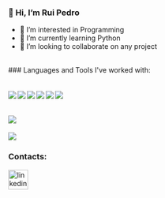 ### 👋 Hi, I’m Rui Pedro
- 👀 I’m interested in Programming
- 🌱 I’m currently learning Python
- 💞️ I’m looking to collaborate on any project

<br />
### Languages and Tools I've worked with:
<br>
<br>
<br>
<img src="https://img.shields.io/badge/C-00599C?style=for-the-badge&logo=c&logoColor=white" />
<img src="https://img.shields.io/badge/C%2B%2B-00599C?style=for-the-badge&logo=c%2B%2B&logoColor=white" align= 'left' >
<img src="https://img.shields.io/badge/C%23-239120?style=for-the-badge&logo=c-sharp&logoColor=white" align='left' >
<img src="https://img.shields.io/badge/MySQL-005C84?style=for-the-badge&logo=mysql&logoColor=white" align='left'>
<img src="https://img.shields.io/badge/Microsoft%20SQL%20Server-CC2927?style=for-the-badge&logo=microsoft%20sql%20server&logoColor=white" align='left'>
<img src="https://img.shields.io/badge/Unity-100000?style=for-the-badge&logo=unity&logoColor=white" align='left'>
<br/>
<br/>
<br/>
<img src="https://img.shields.io/badge/Visual_Studio-5C2D91?style=for-the-badge&logo=visual%20studio&logoColor=white" align='left'/>

<br/>
<br/>
<img src="https://github-readme-stats.vercel.app/api/top-langs/?username=Excalibur202" >
<br/>

### Contacts:

[<img src='https://img.shields.io/badge/LinkedIn-0077B5?style=for-the-badge&logo=linkedin&logoColor=white' alt='linkedin' height='40' color='blue'>](https://www.linkedin.com/in/rui-pedro-goncalves-oliveira-1b5528197/)  

<!---
Excalibur202/Excalibur202 is a ✨ special ✨ repository because its `README.md` (this file) appears on your GitHub profile.
You can click the Preview link to take a look at your changes.
--->
